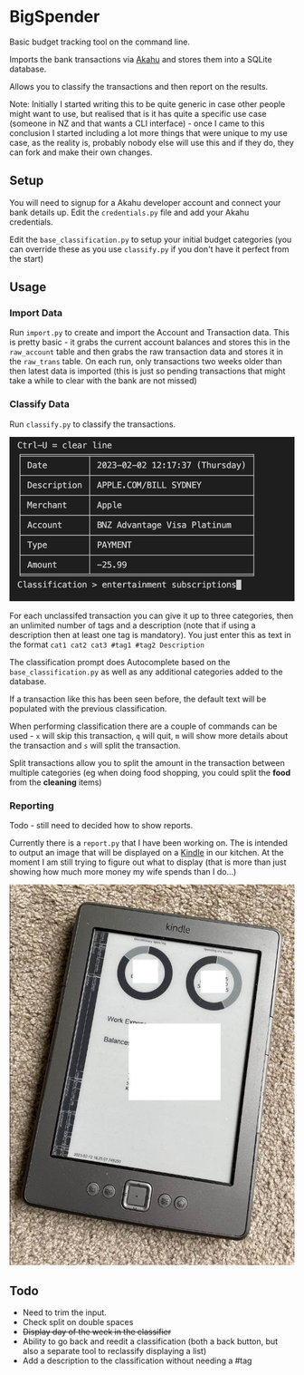 # BigSpender

Basic budget tracking tool on the command line.

Imports the bank transactions via [Akahu](https://www.akahu.nz/) and stores them into a SQLite database.

Allows you to classify the transactions and then report on the results.

Note: Initially I started writing this to be quite generic in case other people might want to use, but realised that is it has quite a specific use case (someone in NZ and that wants a CLI interface) - once I came to this conclusion I started including a lot more things that were unique to my use case, as the reality is, probably nobody else will use this and if they do, they can fork and make their own changes.

## Setup

You will need to signup for a Akahu developer account and connect your bank details up. Edit the `credentials.py` file and add your Akahu credentials.

Edit the `base_classification.py` to setup your initial budget categories (you can override these as you use `classify.py` if you don't have it perfect from the start)

## Usage

### Import Data

Run `import.py` to create and import the Account and Transaction data. This is pretty basic - it grabs the current account balances and stores this in the `raw_account` table and then grabs the raw transaction data and stores it in the `raw_trans` table. On each run, only transactions two weeks older than then latest data is imported (this is just so pending transactions that might take a while to clear with the bank are not missed)

### Classify Data

Run `classify.py` to classify the transactions.

![Classification Example](documentation/img/classification_example.png)

For each unclassifed transaction you can give it up to three categories, then an unlimited number of tags and a description (note that if using a description then at least one tag is mandatory). You just enter this as text in the format `cat1 cat2 cat3 #tag1 #tag2 Description`

The classification prompt does Autocomplete based on the `base_classification.py` as well as any additional categories added to the database.

If a transaction like this has been seen before, the default text will be populated with the previous classification.

When performing classification there are a couple of commands can be used - `x` will skip this transaction, `q` will quit, `m` will show more details about the transaction and `s` will split the transaction.

Split transactions allow you to split the amount in the transaction between multiple categories (eg when doing food shopping, you could split the __food__ from the __cleaning__ items)

### Reporting

Todo - still need to decided how to show reports.

Currently there is a `report.py` that I have been working on. The is intended to output an image that will be displayed on a [Kindle](kindle/README.md) in our kitchen. At the moment I am still trying to figure out what to display (that is more than just showing how much more money my wife spends than I do...)

![Kindle Example](documentation/img/kindle_ss.jpg)

## Todo

- Need to trim the input.
- Check split on double spaces
- ~~Display day of the week in the classifier~~
- Ability to go back and reedit a classification (both a back button, but also a separate tool to reclassify displaying a list)
- Add a description to the classification without needing a #tag


